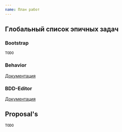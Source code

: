 ```yaml
---
name: План работ
---
```


## Глобальный список эпичных задач 

### Bootstrap

```
TODO

```
### Behavior

[Документация](http://vanessa.services/docs/behavior)

### BDD-Editor

[Документация](http://vanessa.services/docs/bddeditor)

## Proposal's

```
TODO

```
